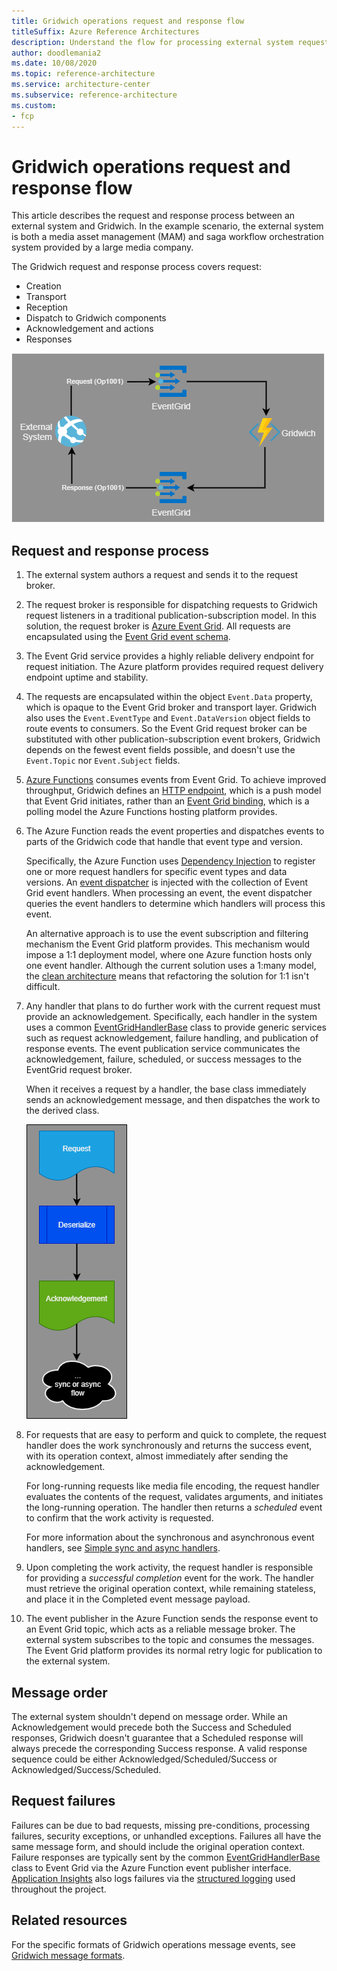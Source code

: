 ```yaml
---
title: Gridwich operations request and response flow
titleSuffix: Azure Reference Architectures
description: Understand the flow for processing external system requests to Gridwich and responding to the external system.
author: doodlemania2
ms.date: 10/08/2020
ms.topic: reference-architecture
ms.service: architecture-center
ms.subservice: reference-architecture
ms.custom:
- fcp
---
```


# Gridwich operations request and response flow

This article describes the request and response process between an external system and Gridwich. In the example scenario, the external system is both a media asset management (MAM) and saga workflow orchestration system provided by a large media company.

The Gridwich request and response process covers request:

- Creation
- Transport
- Reception
- Dispatch to Gridwich components
- Acknowledgement and actions
- Responses

![request_and_response](media/request-response.png)

## Request and response process

1. The external system authors a request and sends it to the request broker.
   
1. The request broker is responsible for dispatching requests to Gridwich request listeners in a traditional publication-subscription model. In this solution, the request broker is [Azure Event Grid](/azure/event-grid/). All requests are encapsulated using the [Event Grid event schema](/azure/event-grid/event-schema).
   
1. The Event Grid service provides a highly reliable delivery endpoint for request initiation. The Azure platform provides required request delivery endpoint uptime and stability.
   
1. The requests are encapsulated within the object `Event.Data` property, which is opaque to the Event Grid broker and transport layer. Gridwich also uses the `Event.EventType` and `Event.DataVersion` object fields to route events to consumers. So the Event Grid request broker can be substituted with other publication-subscription event brokers, Gridwich depends on the fewest event fields possible, and doesn't use the `Event.Topic` nor `Event.Subject` fields.
   
1. [Azure Functions](/azure/azure-functions/) consumes events from Event Grid. To achieve improved throughput, Gridwich defines an [HTTP endpoint](/azure/azure-functions/functions-bindings-http-webhook), which is a push model that Event Grid initiates, rather than an [Event Grid binding](/azure/azure-functions/functions-bindings-event-grid), which is a polling model the Azure Functions hosting platform provides.
   
1. The Azure Function reads the event properties and dispatches events to parts of the Gridwich code that handle that event type and version.
   
   Specifically, the Azure Function uses [Dependency Injection](/azure/azure-functions/functions-dotnet-dependency-injection) to register one or more request handlers for specific event types and data versions. An [event dispatcher](https://github.com/mspnp/gridwich/src/GridWich.Core.EventGrid/src/EventGridDispatcher.cs) is injected with the collection of Event Grid event handlers. When processing an event, the event dispatcher queries the event handlers to determine which handlers will process this event.
   
   An alternative approach is to use the event subscription and filtering mechanism the Event Grid platform provides. This mechanism would impose a 1:1 deployment model, where one Azure function hosts only one event handler. Although the current solution uses a 1:many model, the [clean architecture](gridwich-clean-monolith.md) means that refactoring the solution for 1:1 isn't difficult.
   
1. Any handler that plans to do further work with the current request must provide an acknowledgement. Specifically, each handler in the system uses a common [EventGridHandlerBase](https://github.com/mspnp/gridwich/src/Gridwich.Core/src/Bases/EventGridHandlerBase.cs) class to provide generic services such as request acknowledgement, failure handling, and publication of response events. The event publication service communicates the acknowledgement, failure, scheduled, or success messages to the EventGrid request broker.
   
   When it receives a request by a handler, the base class immediately sends an acknowledgement message, and then dispatches the work to the derived class.
   
   ![handler_message_ack_flow diagram](media/request-acknowledgement.png)
   
1. For requests that are easy to perform and quick to complete, the request handler does the work synchronously and returns the success event, with its operation context, almost immediately after sending the acknowledgement.
   
   For long-running requests like media file encoding, the request handler evaluates the contents of the request, validates arguments, and initiates the long-running operation. The handler then returns a *scheduled* event to confirm that the work activity is requested.
   
   For more information about the synchronous and asynchronous event handlers, see [Simple sync and async handlers](sync-async-handlers.md).
   
1. Upon completing the work activity, the request handler is responsible for providing a *successful completion* event for the work. The handler must retrieve the original operation context, while remaining stateless, and place it in the Completed event message payload.
   
1. The event publisher in the Azure Function sends the response event to an Event Grid topic, which acts as a reliable message broker. The external system subscribes to the topic and consumes the messages. The Event Grid platform provides its normal retry logic for publication to the external system.

## Message order

The external system shouldn't depend on message order. While an Acknowledgement would precede both the Success and Scheduled responses, Gridwich doesn't guarantee that a Scheduled response will always precede the corresponding Success response. A valid response sequence could be either Acknowledged/Scheduled/Success or Acknowledged/Success/Scheduled.

## Request failures

Failures can be due to bad requests, missing pre-conditions, processing failures, security exceptions, or unhandled exceptions. Failures all have the same message form, and should include the original operation context. Failure responses are typically sent by the common [EventGridHandlerBase](https://github.com/mspnp/gridwich/src/Gridwich.Core/src/Bases/EventGridHandlerBase.cs) class to Event Grid via the Azure Function event publisher interface. [Application Insights](/azure/azure-monitor/app/app-insights-overview) also logs failures via the [structured logging](gridwich-logging.md) used throughout the project.

## Related resources

For the specific formats of Gridwich operations message events, see [Gridwich message formats](gridwich-message-formats.md).

